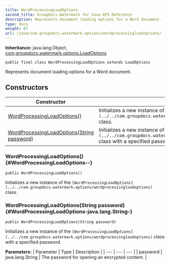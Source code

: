 ```yaml
---
title: WordProcessingLoadOptions
second_title: GroupDocs.Watermark for Java API Reference
description: Represents document loading options for a Word document.
type: docs
weight: 67
url: /java/com.groupdocs.watermark.options/wordprocessingloadoptions/
---
```

**Inheritance:**
java.lang.Object, [com.groupdocs.watermark.options.LoadOptions](../../com.groupdocs.watermark.options/loadoptions)
```
public final class WordProcessingLoadOptions extends LoadOptions
```

Represents document loading options for a Word document.
## Constructors

| Constructor | Description |
| --- | --- |
| [WordProcessingLoadOptions()](#WordProcessingLoadOptions--) | Initializes a new instance of the `[WordProcessingLoadOptions](../../com.groupdocs.watermark.options/wordprocessingloadoptions)` class. |
| [WordProcessingLoadOptions(String password)](#WordProcessingLoadOptions-java.lang.String-) | Initializes a new instance of the `[WordProcessingLoadOptions](../../com.groupdocs.watermark.options/wordprocessingloadoptions)` class with a specified password. |
### WordProcessingLoadOptions() {#WordProcessingLoadOptions--}
```
public WordProcessingLoadOptions()
```


Initializes a new instance of the `[WordProcessingLoadOptions](../../com.groupdocs.watermark.options/wordprocessingloadoptions)` class.

### WordProcessingLoadOptions(String password) {#WordProcessingLoadOptions-java.lang.String-}
```
public WordProcessingLoadOptions(String password)
```


Initializes a new instance of the `[WordProcessingLoadOptions](../../com.groupdocs.watermark.options/wordprocessingloadoptions)` class with a specified password.

**Parameters:**
| Parameter | Type | Description |
| --- | --- | --- |
| password | java.lang.String | The password for opening an encrypted content. |

